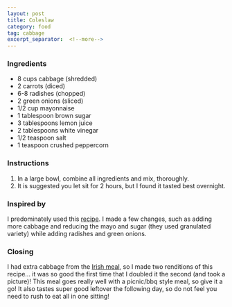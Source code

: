 ```yaml
---
layout: post
title: Coleslaw
category: food
tag: cabbage
excerpt_separator:  <!--more-->
---
```


<blockquote class="imgur-embed-pub" lang="en" data-id="a/3lTCUgT"><a href="//imgur.com/3lTCUgT"></a></blockquote><script async src="//s.imgur.com/min/embed.js" charset="utf-8"></script>

### Ingredients
* 8 cups cabbage (shredded)
* 2 carrots (diced)
* 6-8 radishes (chopped)
* 2 green onions (sliced)
* 1/2 cup mayonnaise
* 1 tablespoon brown sugar
* 3 tablespoons lemon juice
* 2 tablespoons white vinegar
* 1/2 teaspoon salt
* 1 teaspoon crushed peppercorn

### Instructions
1. In a large bowl, combine all ingredients and mix, thoroughly.
2. It is suggested you let sit for 2 hours, but I found it tasted best overnight.


### Inspired by
I predominately used this <a href="https://dinnerthendessert.com/easy-cole-slaw/" target="_blank">recipe</a>. I made a few changes, such as adding more cabbage and reducing the mayo and sugar (they used granulated variety) while adding radishes and green onions.

### Closing
I had extra cabbage from the <a href="/food/2019/03/24/st-patricks-day-irish-meal-take-2.html" target="_blank">Irish meal</a>, so I made two renditions of this recipe... it was so good the first time that I doubled it the second (and took a picture)! This meal goes really well with a picnic/bbq style meal, so give it a go! It also tastes super good leftover the following day, so do not feel you need to rush to eat all in one sitting!